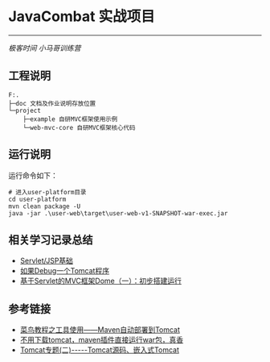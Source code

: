 # JavaCombat 实战项目
***
*极客时间 小马哥训练营*

## 工程说明
```text
F:.
├─doc 文档及作业说明存放位置
└─project
    ├─example 自研MVC框架使用示例
    └─web-mvc-core 自研MVC框架核心代码
```

## 运行说明
运行命令如下：

```shell script
# 进入user-platform目录
cd user-platform
mvn clean package -U
java -jar .\user-web\target\user-web-v1-SNAPSHOT-war-exec.jar
```

## 相关学习记录总结
- [Servlet/JSP基础]()
- [如果Debug一个Tomcat程序]()
- [基于Servlet的MVC框架Dome（一）：初步搭建运行]()

## 参考链接
- [菜鸟教程之工具使用——Maven自动部署到Tomcat](https://blog.csdn.net/liushuijinger/article/details/39673093)
- [不用下载tomcat，maven插件直接运行war包，真香](https://juejin.cn/post/6844904099150823432)
- [Tomcat专题(二)-----Tomcat源码、嵌入式Tomcat](https://www.cnblogs.com/alimayun/p/12354704.html)